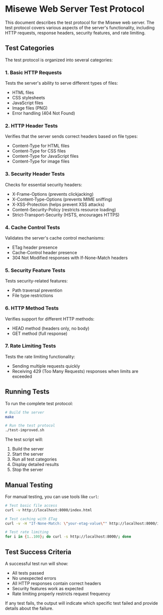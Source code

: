 # Misewe Web Server Test Protocol

This document describes the test protocol for the Misewe web server. The test protocol covers various aspects of the server's functionality, including HTTP requests, response headers, security features, and rate limiting.

## Test Categories

The test protocol is organized into several categories:

### 1. Basic HTTP Requests

Tests the server's ability to serve different types of files:
- HTML files
- CSS stylesheets
- JavaScript files
- Image files (PNG)
- Error handling (404 Not Found)

### 2. HTTP Header Tests

Verifies that the server sends correct headers based on file types:
- Content-Type for HTML files
- Content-Type for CSS files
- Content-Type for JavaScript files
- Content-Type for image files

### 3. Security Header Tests

Checks for essential security headers:
- X-Frame-Options (prevents clickjacking)
- X-Content-Type-Options (prevents MIME sniffing)
- X-XSS-Protection (helps prevent XSS attacks)
- Content-Security-Policy (restricts resource loading)
- Strict-Transport-Security (HSTS, encourages HTTPS)

### 4. Cache Control Tests

Validates the server's cache control mechanisms:
- ETag header presence
- Cache-Control header presence
- 304 Not Modified responses with If-None-Match headers

### 5. Security Feature Tests

Tests security-related features:
- Path traversal prevention
- File type restrictions

### 6. HTTP Method Tests

Verifies support for different HTTP methods:
- HEAD method (headers only, no body)
- GET method (full response)

### 7. Rate Limiting Tests

Tests the rate limiting functionality:
- Sending multiple requests quickly
- Receiving 429 (Too Many Requests) responses when limits are exceeded

## Running Tests

To run the complete test protocol:

```bash
# Build the server
make

# Run the test protocol
./test-improved.sh
```

The test script will:
1. Build the server
2. Start the server
3. Run all test categories
4. Display detailed results
5. Stop the server

## Manual Testing

For manual testing, you can use tools like `curl`:

```bash
# Test basic file access
curl -v http://localhost:8000/index.html

# Test caching with ETag
curl -v -H "If-None-Match: \"your-etag-value\"" http://localhost:8000/index.html

# Test rate limiting
for i in {1..100}; do curl -s http://localhost:8000/; done
```

## Test Success Criteria

A successful test run will show:
- All tests passed
- No unexpected errors
- All HTTP responses contain correct headers
- Security features work as expected
- Rate limiting properly restricts request frequency

If any test fails, the output will indicate which specific test failed and provide details about the failure.
